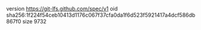 version https://git-lfs.github.com/spec/v1
oid sha256:1f224f54ceb10413d1176c067f37cfa0da1f6d523f5921417a4dcf586db867f0
size 9732
